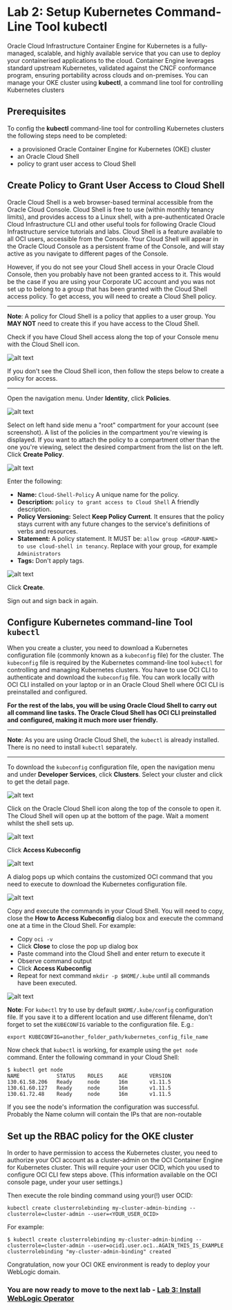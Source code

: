 # Lab 2: Setup Kubernetes Command-Line Tool **kubectl** #

Oracle Cloud Infrastructure Container Engine for Kubernetes is a fully-managed, scalable, and highly available service that you can use to deploy your containerised applications to the cloud. Container Engine leverages standard upstream Kubernetes, validated against the CNCF conformance program, ensuring portability across clouds and on-premises. You can manage your OKE cluster using **kubectl**, a command line tool for controlling Kubernetes clusters

## Prerequisites ##

To config the **kubectl** command-line tool for controlling Kubernetes clusters the following steps need to be completed:

- a provisioned Oracle Container Engine for Kubernetes (OKE) cluster
- an Oracle Cloud Shell
- policy to grant user access to Cloud Shell


## Create Policy to Grant User Access to Cloud Shell ##

Oracle Cloud Shell is a web browser-based terminal accessible from the Oracle Cloud Console. Cloud Shell is free to use (within monthly tenancy limits), and provides access to a Linux shell, with a pre-authenticated Oracle Cloud Infrastructure CLI and other useful tools for following Oracle Cloud Infrastructure service tutorials and labs. Cloud Shell is a feature available to all OCI users, accessible from the Console. Your Cloud Shell will appear in the Oracle Cloud Console as a persistent frame of the Console, and will stay active as you navigate to different pages of the Console.

However, if you do not see your Cloud Shell access in your Oracle Cloud Console, then you probably have not been granted access to it. This would be the case if you are using your Corporate UC account and you was not set up to belong to a group that has been granted with the Cloud Shell access policy. To get access, you will need to create a Cloud Shell policy.

---

**Note**: A policy for Cloud Shell is a policy that applies to a user group. You **MAY NOT** need to create this if you have access to the Cloud Shell.

Check if you have Cloud Shell access along the top of your Console menu with the Cloud Shell icon.

![alt text](images/oke/20.cloud.shell.access.png)

If you don't see the Cloud Shell icon, then follow the steps below to create a policy for access.

---


Open the navigation menu. Under **Identity**, click **Policies**.

![alt text](images/oke/004.oci.console.png)

Select on left hand side menu a "root" compartment for your account (see screenshot). A list of the policies in the compartment you're viewing is displayed. If you want to attach the policy to a compartment other than the one you're viewing, select the desired compartment from the list on the left. Click **Create Policy**.

![alt text](images/oke/005.policies.png)

Enter the following:

- **Name:** `Cloud-Shell-Policy` A unique name for the policy.
- **Description:** `policy to grant access to Cloud Shell` A friendly description.
- **Policy Versioning:** Select **Keep Policy Current**. It ensures that the policy stays current with any future changes to the service's definitions of verbs and resources.
- **Statement:** A policy statement. It MUST be: `allow group <GROUP-NAME> to use cloud-shell in tenancy`. Replace <GROUP-NAME> with your group, for example `Administrators`
- **Tags:** Don't apply tags.


![alt text](images/oke/006.create.cloud.shell.policy.png)


Click **Create**.

Sign out and sign back in again.


## Configure Kubernetes command-line Tool `kubectl` ##

When you create a cluster, you need to download a Kubernetes configuration file (commonly known as a `kubeconfig` file) for the cluster. The `kubeconfig` file is required by the Kubernetes command-line tool `kubectl` for controlling and managing Kubernetes clusters. You have to use OCI CLI to authenticate and download the `kubeconfig` file. You can work locally with OCI CLI installed on your laptop or in an Oracle Cloud Shell where OCI CLI is preinstalled and configured.

**For the rest of the labs, you will be using Oracle Cloud Shell to carry out all command line tasks. The Oracle Cloud Shell has OCI CLI preinstalled and configured, making it much more user friendly.**


---

**Note**: As you are using Oracle Cloud Shell, the `kubectl` is already installed. There is no need to install `kubectl` separately.

---




To download the `kubeconfig` configuration file, open the navigation menu and under **Developer Services**, click **Clusters**. Select your cluster and click to get the detail page.

![alt text](images/oke/014.back.to.cluster.details.png)

Click on the Oracle Cloud Shell icon along the top of the console to open it. The Cloud Shell will open up at the bottom of the page. Wait a moment whilst the shell sets up.

![alt text](images/oke/19.cloud.shell.png)


Click **Access Kubeconfig**

![alt text](images/oke/017.access.kubeconfig.png)


A dialog pops up which contains the customized OCI command that you need to execute to download the Kubernetes configuration file.

![alt text](images/oke/016.oci.cluster.download.script.png)

Copy and execute the commands in your Cloud Shell. You will need to copy, close the **How to Access Kubeconfig** dialog box and execute the command one at a time in the Cloud Shell. For example:

- Copy `oci -v`
- Click **Close** to close the pop up dialog box
- Paste command into the Cloud Shell and enter return to execute it
- Observe command output
- Click **Access Kubeconfig**
- Repeat for next command `mkdir -p $HOME/.kube` until all commands have been executed.

![alt text](images/oke/19.cloud.shell.part.1.png)

**Note**: For `kubectl` try to use by default `$HOME/.kube/config` configuration file. If you save it to a different location and use different filename, don't forget to set the `KUBECONFIG`  variable to the configuration file. E.g.:

	export KUBECONFIG=another_folder_path/kubernetes_config_file_name


Now check that `kubectl` is working, for example using the `get node` command. Enter the following command in your Cloud Shell:

	$ kubectl get node
	NAME            STATUS    ROLES     AGE       VERSION
	130.61.58.206   Ready     node      16m       v1.11.5
	130.61.60.127   Ready     node      16m       v1.11.5
	130.61.72.48    Ready     node      16m       v1.11.5


If you see the node's information the configuration was successful. Probably the Name column will contain the IPs that are non-routable

## Set up the RBAC policy for the OKE cluster ##

In order to have permission to access the Kubernetes cluster, you need to authorize your OCI account as a cluster-admin on the OCI Container Engine for Kubernetes cluster. This will require your user OCID, which you used to configure OCI CLI few steps above. (This information available on the OCI console page, under your user settings.)

Then execute the role binding command using your(!) user OCID:

	kubectl create clusterrolebinding my-cluster-admin-binding --clusterrole=cluster-admin --user=<YOUR_USER_OCID>

For example:

	$ kubectl create clusterrolebinding my-cluster-admin-binding --clusterrole=cluster-admin --user=ocid1.user.oc1..AGAIN_THIS_IS_EXAMPLE
	clusterrolebinding "my-cluster-admin-binding" created

Congratulation, now your OCI OKE environment is ready to deploy your WebLogic domain.

### You are now ready to move to the next lab - [Lab 3: Install WebLogic Operator](install.operator.md)  ###
